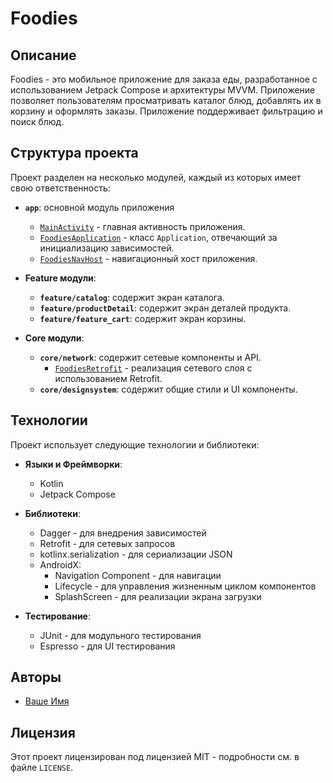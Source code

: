 # Foodies

## Описание

Foodies - это мобильное приложение для заказа еды, разработанное с использованием Jetpack Compose и архитектуры MVVM. Приложение позволяет пользователям просматривать каталог блюд, добавлять их в корзину и оформлять заказы. Приложение поддерживает фильтрацию и поиск блюд.

## Структура проекта

Проект разделен на несколько модулей, каждый из которых имеет свою ответственность:

- **`app`**: основной модуль приложения
  - [`MainActivity`](app/src/main/java/com/example/foodies/MainActivity.kt) - главная активность приложения.
  - [`FoodiesApplication`](app/src/main/java/com/example/foodies/FoodiesApplication.kt) - класс `Application`, отвечающий за инициализацию зависимостей.
  - [`FoodiesNavHost`](app/src/main/java/com/example/foodies/navigation/FoodiesNavHost.kt) - навигационный хост приложения.

- **Feature модули**:
  - **`feature/catalog`**: содержит экран каталога.
  - **`feature/productDetail`**: содержит экран деталей продукта.
  - **`feature/feature_cart`**: содержит экран корзины.

- **Core модули**:
  - **`core/network`**: содержит сетевые компоненты и API.
    - [`FoodiesRetrofit`](core/network/src/main/java/com/example/network/retrofit/FoodiesRetrofit.kt) - реализация сетевого слоя с использованием Retrofit.
  - **`core/designsystem`**: содержит общие стили и UI компоненты.

## Технологии

Проект использует следующие технологии и библиотеки:

- **Языки и Фреймворки**:
  - Kotlin
  - Jetpack Compose

- **Библиотеки**:
  - Dagger - для внедрения зависимостей
  - Retrofit - для сетевых запросов
  - kotlinx.serialization - для сериализации JSON
  - AndroidX:
    - Navigation Component - для навигации
    - Lifecycle - для управления жизненным циклом компонентов
    - SplashScreen - для реализации экрана загрузки

- **Тестирование**:
  - JUnit - для модульного тестирования
  - Espresso - для UI тестирования

## Авторы

- [Ваше Имя](https://github.com/yourusername)

## Лицензия

Этот проект лицензирован под лицензией MIT - подробности см. в файле `LICENSE`.
